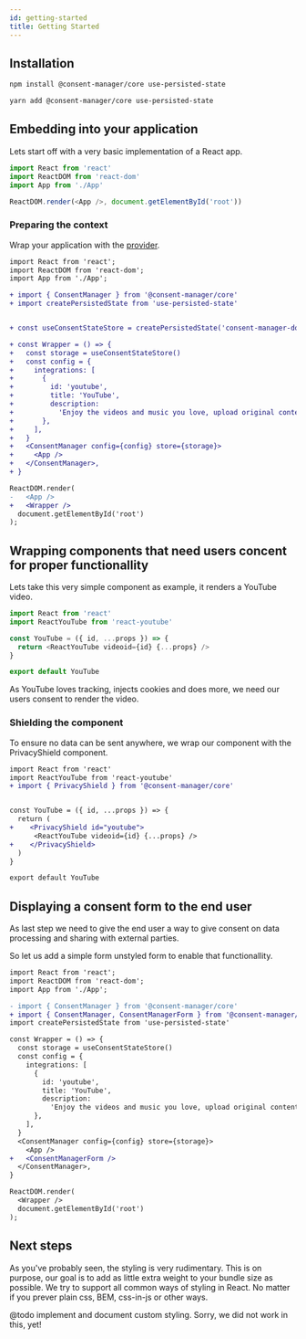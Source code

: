 ```yaml
---
id: getting-started
title: Getting Started
---
```


## Installation

```sh
npm install @consent-manager/core use-persisted-state
```

```sh
yarn add @consent-manager/core use-persisted-state
```

## Embedding into your application

Lets start off with a very basic implementation of a React app.

```js
import React from 'react'
import ReactDOM from 'react-dom'
import App from './App'

ReactDOM.render(<App />, document.getElementById('root'))
```

### Preparing the context

Wrap your application with the [<ConsentManager/> provider](provider.md).

```diff
import React from 'react';
import ReactDOM from 'react-dom';
import App from './App';

+ import { ConsentManager } from '@consent-manager/core'
+ import createPersistedState from 'use-persisted-state'


+ const useConsentStateStore = createPersistedState('consent-manager-docs')

+ const Wrapper = () => {
+   const storage = useConsentStateStore()
+   const config = {
+     integrations: [
+       {
+         id: 'youtube',
+         title: 'YouTube',
+         description:
+           'Enjoy the videos and music you love, upload original content, and share it all with friends, family, and the world on YouTube.',
+       },
+     ],
+   }
+   <ConsentManager config={config} store={storage}>
+     <App />
+   </ConsentManager>,
+ }

ReactDOM.render(
-   <App />
+   <Wrapper />
  document.getElementById('root')
);
```

## Wrapping components that need users concent for proper functionallity

Lets take this very simple component as example, it renders a YouTube video.

```js
import React from 'react'
import ReactYouTube from 'react-youtube'

const YouTube = ({ id, ...props }) => {
  return <ReactYouTube videoid={id} {...props} />
}

export default YouTube
```

As YouTube loves tracking, injects cookies and does more, we need our users consent to render the video.

### Shielding the component

To ensure no data can be sent anywhere, we wrap our component with the PrivacyShield component.

```diff
import React from 'react'
import ReactYouTube from 'react-youtube'
+ import { PrivacyShield } from '@consent-manager/core'


const YouTube = ({ id, ...props }) => {
  return (
+    <PrivacyShield id="youtube">
      <ReactYouTube videoid={id} {...props} />
+    </PrivacyShield>
  )
}

export default YouTube
```

## Displaying a consent form to the end user

As last step we need to give the end user a way to give consent on data processing and sharing with external parties.

So let us add a simple form unstyled form to enable that functionallity.

```diff
import React from 'react';
import ReactDOM from 'react-dom';
import App from './App';

- import { ConsentManager } from '@consent-manager/core'
+ import { ConsentManager, ConsentManagerForm } from '@consent-manager/core'
import createPersistedState from 'use-persisted-state'

const Wrapper = () => {
  const storage = useConsentStateStore()
  const config = {
    integrations: [
      {
        id: 'youtube',
        title: 'YouTube',
        description:
          'Enjoy the videos and music you love, upload original content, and share it all with friends, family, and the world on YouTube.',
      },
    ],
  }
  <ConsentManager config={config} store={storage}>
    <App />
+   <ConsentManagerForm />
  </ConsentManager>,
}

ReactDOM.render(
  <Wrapper />
  document.getElementById('root')
);
```

## Next steps

As you've probably seen, the styling is very rudimentary. This is on purpose, our goal is to add as little extra weight to your bundle size as possible. We try to support all common ways of styling in React. No matter if you prever plain css, BEM, css-in-js or other ways.

@todo implement and document custom styling. Sorry, we did not work in this, yet!
